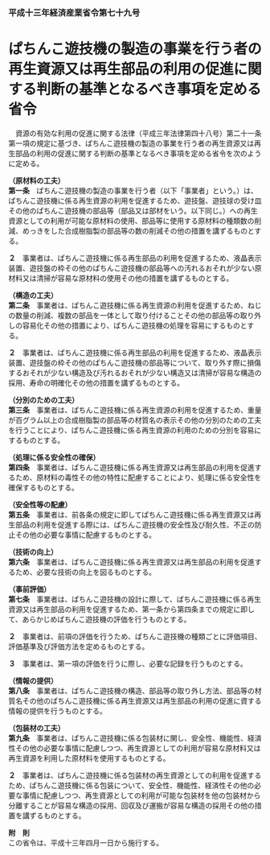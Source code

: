 ### 平成十三年経済産業省令第七十九号  
# ぱちんこ遊技機の製造の事業を行う者の再生資源又は再生部品の利用の促進に関する判断の基準となるべき事項を定める省令  
　資源の有効な利用の促進に関する法律（平成三年法律第四十八号）第二十一条第一項の規定に基づき、ぱちんこ遊技機の製造の事業を行う者の再生資源又は再生部品の利用の促進に関する判断の基準となるべき事項を定める省令を次のように定める。  
  
**（原材料の工夫）**  
**第一条**　ぱちんこ遊技機の製造の事業を行う者（以下「事業者」という。）は、ぱちんこ遊技機に係る再生資源の利用を促進するため、遊技盤、遊技球の受け皿その他のぱちんこ遊技機の部品等（部品又は部材をいう。以下同じ。）への再生資源としての利用が可能な原材料の使用、部品等に使用する原材料の種類数の削減、めっきをした合成樹脂製の部品等の数の削減その他の措置を講ずるものとする。  
  
**２**　事業者は、ぱちんこ遊技機に係る再生部品の利用を促進するため、液晶表示装置、遊技盤の枠その他のぱちんこ遊技機の部品等への汚れるおそれが少ない原材料又は清掃が容易な原材料の使用その他の措置を講ずるものとする。  
  
**（構造の工夫）**  
**第二条**　事業者は、ぱちんこ遊技機に係る再生資源の利用を促進するため、ねじの数量の削減、複数の部品を一体として取り付けることその他の部品等の取り外しの容易化その他の措置により、ぱちんこ遊技機の処理を容易にするものとする。  
  
**２**　事業者は、ぱちんこ遊技機に係る再生部品の利用を促進するため、液晶表示装置、遊技盤の枠その他のぱちんこ遊技機の部品等について、取り外す際に損傷するおそれが少ない構造及び汚れるおそれが少ない構造又は清掃が容易な構造の採用、寿命の明確化その他の措置を講ずるものとする。  
  
**（分別のための工夫）**  
**第三条**　事業者は、ぱちんこ遊技機に係る再生資源の利用を促進するため、重量が百グラム以上の合成樹脂製の部品等の材質名の表示その他の分別のための工夫を行うことにより、ぱちんこ遊技機に係る再生資源の利用のための分別を容易にするものとする。  
  
**（処理に係る安全性の確保）**  
**第四条**　事業者は、ぱちんこ遊技機に係る再生資源又は再生部品の利用を促進するため、原材料の毒性その他の特性に配慮することにより、処理に係る安全性を確保するものとする。  
  
**（安全性等の配慮）**  
**第五条**　事業者は、前各条の規定に即してぱちんこ遊技機に係る再生資源又は再生部品の利用を促進する際には、ぱちんこ遊技機の安全性及び耐久性、不正の防止その他の必要な事情に配慮するものとする。  
  
**（技術の向上）**  
**第六条**　事業者は、ぱちんこ遊技機に係る再生資源又は再生部品の利用を促進するため、必要な技術の向上を図るものとする。  
  
**（事前評価）**  
**第七条**　事業者は、ぱちんこ遊技機の設計に際して、ぱちんこ遊技機に係る再生資源又は再生部品の利用を促進するため、第一条から第四条までの規定に即して、あらかじめぱちんこ遊技機の評価を行うものとする。  
  
**２**　事業者は、前項の評価を行うため、ぱちんこ遊技機の種類ごとに評価項目、評価基準及び評価方法を定めるものとする。  
  
**３**　事業者は、第一項の評価を行うに際し、必要な記録を行うものとする。  
  
**（情報の提供）**  
**第八条**　事業者は、ぱちんこ遊技機の構造、部品等の取り外し方法、部品等の材質名その他のぱちんこ遊技機に係る再生資源又は再生部品の利用の促進に資する情報の提供を行うものとする。  
  
**（包装材の工夫）**  
**第九条**　事業者は、ぱちんこ遊技機に係る包装材に関し、安全性、機能性、経済性その他の必要な事情に配慮しつつ、再生資源としての利用が容易な原材料又は再生資源を利用した原材料を使用するものとする。  
  
**２**　事業者は、ぱちんこ遊技機に係る包装材の再生資源としての利用を促進するため、ぱちんこ遊技機に係る包装について、安全性、機能性、経済性その他の必要な事情に配慮しつつ、再生資源としての利用が可能な包装材を他の包装材から分離することが容易な構造の採用、回収及び運搬が容易な構造の採用その他の措置を講ずるものとする。  
  
**附　則**  
この省令は、平成十三年四月一日から施行する。  
  
